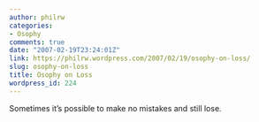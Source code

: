 ```yaml
---
author: philrw
categories:
- Osophy
comments: true
date: "2007-02-19T23:24:01Z"
link: https://philrw.wordpress.com/2007/02/19/osophy-on-loss/
slug: osophy-on-loss
title: Osophy on Loss
wordpress_id: 224
---
```


Sometimes it’s possible to make no mistakes and still lose.
